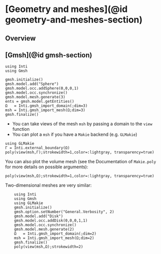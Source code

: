# [Geometry and meshes](@id geometry-and-meshes-section)

## Overview

## [Gmsh](@id gmsh-section)

```@example gmsh-sphere
using Inti
using Gmsh

gmsh.initialize()
gmsh.model.add("Sphere")
gmsh.model.occ.addSphere(0,0,0,1)
gmsh.model.occ.synchronize()
gmsh.model.mesh.generate(3)
ents = gmsh.model.getEntities()
Ω   = Inti.gmsh_import_domain(;dim=3)
msh = Inti.gmsh_import_mesh(Ω;dim=3)
gmsh.finalize()
```

- You can take views of the mesh `msh` by passing a domain to the `view` function
- You can plot a `msh` if you have a `Makie` backend (e.g. `GLMakie`)

```@example gmsh-sphere
using GLMakie
Γ = Inti.external_boundary(Ω)
poly(view(msh,Γ);strokewidth=1,color=:lightgray, transparency=true)
```

You can also plot the volume mesh (see the Documentation of `Makie.poly` for
more details on possible arguments):

```@example gmsh-sphere
poly(view(msh,Ω);strokewidth=1,color=:lightgray, transparency=true)
```

Two-dimensional meshes are very similar:

```@example gmsh-disk
    using Inti
    using Gmsh
    using GLMakie
    gmsh.initialize()
    gmsh.option.setNumber("General.Verbosity", 2)
    gmsh.model.add("Disk")
    gmsh.model.occ.addDisk(0,0,0,1,1)
    gmsh.model.occ.synchronize()
    gmsh.model.mesh.generate(2)
    Ω   = Inti.gmsh_import_domain(;dim=2)
    msh = Inti.gmsh_import_mesh(Ω;dim=2)
    gmsh.finalize()
    poly(view(msh,Ω);strokewidth=2)
```
